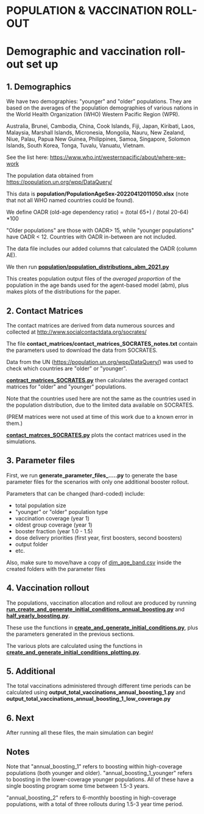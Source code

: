 # POPULATION & VACCINATION ROLL-OUT

# Demographic and vaccination roll-out set up

## 1. Demographics

We have two demographies: "younger" and "older" populations. They are based on the averages of the population demographies of various nations in the World Health Organization (WHO) Western Pacific Region (WPR).

Australia, Brunei, Cambodia, China, Cook Islands, Fiji, Japan, Kiribati, Laos, Malaysia, Marshall Islands, Micronesia, Mongolia, Nauru, New Zealand, Niue, Palau, Papua New Guinea, Philippines, Samoa, Singapore, Solomon Islands, South Korea, Tonga, Tuvalu, Vanuatu, Vietnam. 

See the list here: https://www.who.int/westernpacific/about/where-we-work

The population data obtained from https://population.un.org/wpp/DataQuery/ 

This data is **population/PopulationAgeSex-20220412011050.xlsx** (note that not all WHO named countries could be found).

We define OADR (old-age dependency ratio) = (total 65+) / (total 20-64) *100

"Older populations" are those with OADR> 15, while "younger populations" have OADR < 12. Countries with OADR in-between are not included.

The data file includes our added columns that calculated the OADR (column AE).

We then run [**population/population_distributions_abm_2021.py**](https://github.com/spectrum-spark/covid_singlestrain_scenarios/blob/singlestrain-WHO/presim_code/population/population_distributions_abm_2021.py)

This creates population output files of the *averaged proportion* of the population in the age bands used for the agent-based model (abm), plus makes plots of the distributions for the paper.

## 2. Contact Matrices

The contact matrices are derived from data numerous sources and collected at http://www.socialcontactdata.org/socrates/ 

The file **contact_matrices/contact_matrices_SOCRATES_notes.txt** contain the parameters used to download the data from SOCRATES. 

Data from the UN (https://population.un.org/wpp/DataQuery/) was used to check which countries are "older" or "younger".

[**contract_matrices_SOCRATES.py**](https://github.com/spectrum-spark/covid_singlestrain_scenarios/blob/singlestrain-WHO/presim_code/contact_matrices_SOCRATES.py) then calculates the averaged contact matrices for "older" and "younger" populations.

Note that the countries used here are not the same as the countries used in the population distribution, due to the limited data available on SOCRATES.

(PREM matrices were not used at time of this work due to a known error in them.)

[**contact_matrces_SOCRATES.py**](https://github.com/spectrum-spark/covid_singlestrain_scenarios/blob/singlestrain-WHO/presim_code/contact_matrices_plot.py) plots the contact matrices used in the simulations.

## 3. Parameter files

First, we run **generate_parameter_files_.....py** to generate the base parameter files for the scenarios with only one additional booster rollout.

Parameters that can be changed (hard-coded) include:
- total population size
- "younger" or "older" population type
- vaccination coverage (year 1)
- oldest group coverage (year 1)
- booster fraction (year 1.0 - 1.5)
- dose delivery priorities (first year, first boosters, second boosters)
- output folder
- etc.

Also, make sure to move/have a copy of [dim_age_band.csv](https://github.com/spectrum-spark/covid_singlestrain_scenarios/blob/singlestrain-WHO/presim_code/dim_age_band.csv) inside the created folders with the parameter files

## 4. Vaccination rollout

The populations, vaccination allocation and rollout are produced by running [**run_create_and_generate_initial_conditions_annual_boosting.py**](https://github.com/spectrum-spark/covid_singlestrain_scenarios/blob/singlestrain-WHO/presim_code/run_create_and_generate_initial_conditions_annual_boosting.py) and [**half_yearly_boosting.py**](/half_yearly_boosting.py). 

These use the functions in [**create_and_generate_initial_conditions.py**](https://github.com/spectrum-spark/covid_singlestrain_scenarios/blob/singlestrain-WHO/presim_code/create_and_generate_initial_conditions.py), plus the parameters generated in the previous sections.

The various plots are calculated using the functions in [**create_and_generate_initial_conditions_plotting.py**](https://github.com/spectrum-spark/covid_singlestrain_scenarios/blob/singlestrain-WHO/presim_code/create_and_generate_initial_conditions_plotting.py).


## 5. Additional

The total vaccinations administered through different time periods can be calculated using **output_total_vaccinations_annual_boosting_1.py** and **output_total_vaccinations_annual_boosting_1_low_coverage.py** 

## 6. Next

After running all these files, the main simulation can begin!

## Notes

Note that "annual_boosting_1" refers to boosting within high-coverage populations (both younger and older). "annual_boosting_1_younger" refers to boosting in the lower-coverage younger populations. All of these have a single boosting program some time between 1.5-3 years.

"annual_boosting_2" refers to 6-monthly boosting in high-coverage populations, with a total of three rollouts during 1.5-3 year time period.
